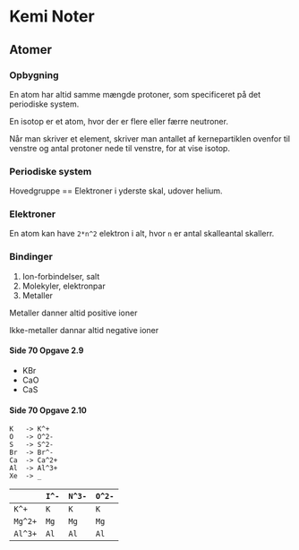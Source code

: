 
# Kemi Noter

## Atomer

### Opbygning

En atom har altid samme mængde protoner, som specificeret på det periodiske system.

En isotop er et atom, hvor der er flere eller færre neutroner.

Når man skriver et element, skriver man antallet af kernepartiklen ovenfor til venstre og antal protoner nede til venstre, for at vise isotop.

### Periodiske system

Hovedgruppe == Elektroner i yderste skal, udover helium.

### Elektroner

En atom kan have `2*n^2` elektron i alt, hvor `n` er antal skalleantal skallerr.

### Bindinger

1. Ion-forbindelser, salt
2. Molekyler, elektronpar
3. Metaller

Metaller danner altid positive ioner

Ikke-metaller dannar altid negative ioner

#### Side 70 Opgave 2.9

- KBr
- CaO
- CaS

#### Side 70 Opgave 2.10

```
K   -> K^+
O   -> O^2-
S   -> S^2-
Br  -> Br^-
Ca  -> Ca^2+
Al  -> Al^3+
Xe  -> _
```

|  | `I^-` | `N^3-` | `O^2-` |
|---|---|---|---|
| `K^+` | `K` | `K` | `K` |
| `Mg^2+` | `Mg` | `Mg` | `Mg` |
| `Al^3+` | `Al` | `Al` | `Al` |


